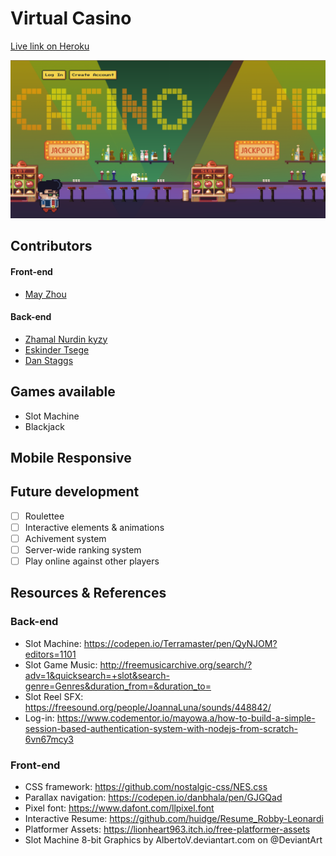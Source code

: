 # Virtual Casino
[Live link on Heroku](https://virtual-casino.herokuapp.com)

![Virtual-casino](/public/assets/images/game.png)

## Contributors
#### Front-end
- [May Zhou](https://github.com/maydeyn)
#### Back-end
- [Zhamal Nurdin kyzy](https://github.com/zhakina90)
- [Eskinder Tsege](https://github.com/tskindir)
- [Dan Staggs](https://github.com/staggsdan)

## Games available
* Slot Machine
* Blackjack

## Mobile Responsive


## Future development
- [ ] Roulettee
- [ ] Interactive elements & animations
- [ ] Achivement system
- [ ] Server-wide ranking system
- [ ] Play online against other players

## Resources & References
### Back-end
* Slot Machine: https://codepen.io/Terramaster/pen/QyNJOM?editors=1101
* Slot Game Music: http://freemusicarchive.org/search/?adv=1&quicksearch=+slot&search-genre=Genres&duration_from=&duration_to=
* Slot Reel SFX: https://freesound.org/people/JoannaLuna/sounds/448842/
* Log-in: https://www.codementor.io/mayowa.a/how-to-build-a-simple-session-based-authentication-system-with-nodejs-from-scratch-6vn67mcy3

### Front-end
* CSS framework: https://github.com/nostalgic-css/NES.css 
* Parallax navigation: https://codepen.io/danbhala/pen/GJGQad 
* Pixel font: https://www.dafont.com/llpixel.font 
* Interactive Resume: https://github.com/huidge/Resume_Robby-Leonardi 
* Platformer Assets: https://lionheart963.itch.io/free-platformer-assets
* Slot Machine 8-bit Graphics by AlbertoV.deviantart.com on @DeviantArt
